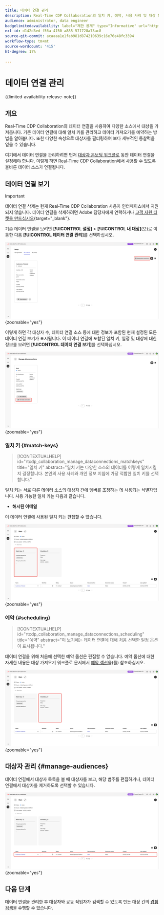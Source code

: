 ```yaml
---
title: 데이터 연결 관리
description: Real-Time CDP Collaboration의 일치 키, 예약, 사용 사례 및 대상 필터링을 포함하여 데이터 연결을 관리하는 방법을 알아봅니다
audience: administrator, data engineer
badgelimitedavailability: label="제한 공개" type="Informative" url="https://helpx.adobe.com/legal/product-descriptions/real-time-customer-data-platform-collaboration.html newtab=true"
exl-id: d142d3ed-f56a-4150-a885-571728a73ac8
source-git-commit: acaaaa1e1fab981d874210639c16e76e48fc3394
workflow-type: tm+mt
source-wordcount: '415'
ht-degree: 17%

---
```


# 데이터 연결 관리

{{limited-availability-release-note}}

## 개요

Real-Time CDP Collaboration의 데이터 연결을 사용하여 다양한 소스에서 대상을 가져옵니다. 기존 데이터 연결에 대해 일치 키를 관리하고 데이터 가져오기를 예약하는 방법을 알아봅니다. 또한 다양한 속성으로 대상자를 필터링하여 보다 세부적인 통찰력을 얻을 수 있습니다.

여기에서 데이터 연결을 관리하려면 먼저 [대상자 온보딩 워크플로](./onboard-audiences.md) 동안 데이터 연결을 설정해야 합니다. 이렇게 하면 Real-Time CDP Collaboration에서 사용할 수 있도록 올바른 데이터 소스가 연결됩니다.

## 데이터 연결 보기

>[!IMPORTANT]
>
>데이터 연결 삭제는 현재 Real-Time CDP Collaboration 사용자 인터페이스에서 지원되지 않습니다. 데이터 연결을 삭제하려면 Adobe 담당자에게 연락하거나 [고객 지원 티켓을 만드십시오](https://experienceleague.adobe.com/home?lang=en&amp;support-tab=open-ticket#support){target="_blank"}.

기존 데이터 연결을 보려면 **[!UICONTROL 설정]** > **[!UICONTROL 내 대상]**(으)로 이동한 다음 **[!UICONTROL 데이터 연결 관리]**&#x200B;를 선택하십시오.

![데이터 연결 관리가 강조 표시된 작업 영역을 설정합니다.](/help/assets/setup/manage-data-connection/manage-data-connection-highlighted.png){zoomable="yes"}

이렇게 하면 각 대상자 수, 데이터 연결 소스 등에 대한 정보가 포함된 현재 설정된 모든 데이터 연결 보기가 표시됩니다. 이 데이터 연결에 포함된 일치 키, 일정 및 대상에 대한 정보를 보려면 **[!UICONTROL 데이터 연결 보기]**&#x200B;를 선택하십시오.

![연결을 사용하여 데이터 연결 작업 영역 관리 ](/help/assets/setup/manage-data-connection/view-data-connection-highlighted.png){zoomable="yes"}

### 일치 키 {#match-keys}

>[!CONTEXTUALHELP]
>id="rtcdp_collaboration_manage_dataconnections_matchkeys"
>title="일치 키"
>abstract="일치 키는 다양한 소스의 데이터를 어떻게 일치시킬지 결정합니다. 본인의 사용 사례와 개인 정보 지침에 가장 적합한 일치 키를 선택합니다."

일치 키는 서로 다른 데이터 소스의 대상자 간에 멤버를 조정하는 데 사용되는 식별자입니다. 사용 가능한 일치 키는 다음과 같습니다.

- **해시된 이메일**

이 데이터 연결에 사용된 일치 키는 편집할 수 없습니다.

![일치 키 섹션이 강조 표시된 데이터 연결 작업 영역입니다.](/help/assets/setup/manage-data-connection/view-data-connection-match-keys.png){zoomable="yes"}

### 예약 {#scheduling}

>[!CONTEXTUALHELP]
>id="rtcdp_collaboration_manage_dataconnections_scheduling"
>title="예약"
>abstract="이 보기에는 데이터 연결에 대해 처음 선택한 일정 옵션이 표시됩니다."

데이터 연결을 위해 처음에 선택한 예약 옵션은 편집할 수 없습니다. 예약 옵션에 대한 자세한 내용은 대상 가져오기 워크플로 문서에서 [예약 섹션](/help/guide/setup/onboard-audiences.md#schedule)을(를) 참조하십시오.

![일정 섹션이 강조 표시된 데이터 연결 작업 영역입니다.](/help/assets/setup/manage-data-connection/view-data-connection-scheduling.png){zoomable="yes"}

## 대상자 관리 {#manage-audiences}

데이터 연결에서 대상자 목록을 볼 때 대상자를 보고, 해당 범주를 편집하거나, 데이터 연결에서 대상자를 제거하도록 선택할 수 있습니다.

![대상이 강조 표시된 데이터 연결 작업 영역입니다.](/help/assets/setup/manage-data-connection/view-data-connection-manage-audiences.png){zoomable="yes"}

## 다음 단계

데이터 연결을 관리한 후 대상자와 공동 작업자가 검색할 수 있도록 만든 대상 간의 [겹침 검색](/help/guide/collaborate/discover.md)을 수행할 수 있습니다.
